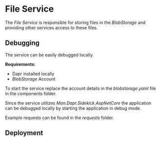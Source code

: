 # File Service

The *File Service* is responsible for storing files in the *BlobStorage* and providing other services access to these files.

## Debugging
The service can be easily debugged locally.

**Requirements:**
- Dapr installed locally
- *BlobStorage* Account

To start the service replace the account details in the _blobstorage.yaml_ file in the components folder.

Since the service utilizes _Man.Dapr.Sidekick.AspNetCore_ the application can be debugged locally by starting the application in debug mode.

Example requests can be found in the _requests_ folder.

## Deployment
